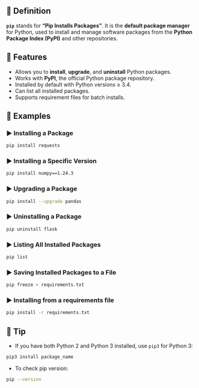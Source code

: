 ## 🧾 Definition
**`pip`** stands for **“Pip Installs Packages”**. It is the **default package manager** for Python, used to install and manage software packages from the **Python Package Index (PyPI)** and other repositories.

## 🧩 Features
- Allows you to **install**, **upgrade**, and **uninstall** Python packages.
- Works with **PyPI**, the official Python package repository.
- Installed by default with Python versions ≥ 3.4.
- Can list all installed packages.
- Supports requirement files for batch installs.

## 🧪 Examples

### ▶️ Installing a Package
```bash
pip install requests
```

### ▶️ Installing a Specific Version
```bash
pip install numpy==1.24.3
```

### ▶️ Upgrading a Package
```bash
pip install --upgrade pandas
```

### ▶️ Uninstalling a Package
```bash
pip uninstall flask
```

### ▶️ Listing All Installed Packages
```bash
pip list
```

### ▶️ Saving Installed Packages to a File
```bash
pip freeze > requirements.txt
```

### ▶️ Installing from a requirements file
```bash
pip install -r requirements.txt
```

## 🧠 Tip
- If you have both Python 2 and Python 3 installed, use `pip3` for Python 3:
```bash
pip3 install package_name
```

- To check pip version:
```bash
pip --version
```